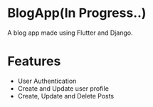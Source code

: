 # BlogApp(In Progress..)

A blog app made using Flutter and Django.

# Features
 - User Authentication
 - Create and Update user profile
 - Create, Update and Delete Posts
